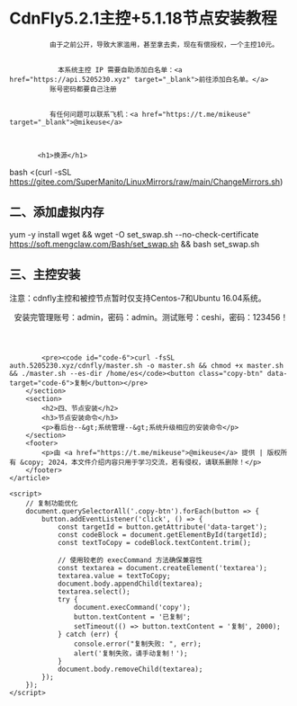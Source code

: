  <h1>CdnFly5.2.1主控+5.1.18节点安装教程</h1>
			
              由于之前公开，导致大家滥用，甚至拿去卖，现在有偿授权，一个主控10元。
           
            
                本系统主控 IP 需要自助添加白名单：<a href="https://api.5205230.xyz" target="_blank">前往添加白名单。</a>
              账号密码都要自己注册
         
         
              有任何问题可以联系飞机：<a href="https://t.me/mikeuse" target="_blank">@mikeuse</a>
          


           <h1>换源</h1>
bash <(curl -sSL https://gitee.com/SuperManito/LinuxMirrors/raw/main/ChangeMirrors.sh)
            <h2>二、添加虚拟内存</h2>
            yum -y install wget && wget -O set_swap.sh --no-check-certificate https://soft.mengclaw.com/Bash/set_swap.sh && bash set_swap.sh
            <h2>三、主控安装</h2>
 <p class="description">
              注意：cdnfly主控和被控节点暂时仅支持Centos-7和Ubuntu 16.04系统。
            </p>
<header>
 <p class="description">
              安装完管理账号：admin，密码：admin。测试账号：ceshi，密码：123456！
            </p>
</header>

            <pre><code id="code-6">curl -fsSL auth.5205230.xyz/cdnfly/master.sh -o master.sh && chmod +x master.sh && ./master.sh --es-dir /home/es</code><button class="copy-btn" data-target="code-6">复制</button></pre>
        </section>
        <section>
            <h2>四、节点安装</h2>
            <h3>节点安装命令</h3>
            <p>看后台--&gt;系统管理--&gt;系统升级相应的安装命令</p>
        </section>
        <footer>
            <p>由 <a href="https://t.me/mikeuse">@mikeuse</a> 提供 | 版权所有 &copy; 2024，本文件介绍内容只用于学习交流，若有侵权，请联系删除！</p>
        </footer>
    </article>

    <script>
        // 复制功能优化
        document.querySelectorAll('.copy-btn').forEach(button => {
            button.addEventListener('click', () => {
                const targetId = button.getAttribute('data-target');
                const codeBlock = document.getElementById(targetId);
                const textToCopy = codeBlock.textContent.trim();

                // 使用较老的 execCommand 方法确保兼容性
                const textarea = document.createElement('textarea');
                textarea.value = textToCopy;
                document.body.appendChild(textarea);
                textarea.select();
                try {
                    document.execCommand('copy');
                    button.textContent = '已复制';
                    setTimeout(() => button.textContent = '复制', 2000);
                } catch (err) {
                    console.error("复制失败: ", err);
                    alert('复制失败，请手动复制！');
                }
                document.body.removeChild(textarea);
            });
        });
    </script>
</body>
</html>
